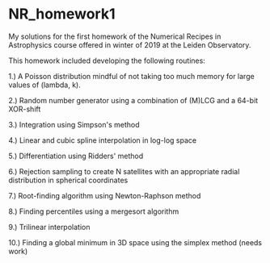 # NR_homework1
My solutions for the first homework of the Numerical Recipes in Astrophysics course offered in winter of 2019 at the Leiden Observatory.

This homework included developing the following routines:

1.) A Poisson distribution mindful of not taking too much memory for large values of (lambda, k).

2.) Random number generator using a combination of (M)LCG and a 64-bit XOR-shift

3.) Integration using Simpson's method

4.) Linear and cubic spline interpolation in log-log space

5.) Differentiation using Ridders' method

6.) Rejection sampling to create N satellites with an appropriate radial distribution in spherical coordinates

7.) Root-finding algorithm using Newton-Raphson method

8.) Finding percentiles using a mergesort algorithm

9.) Trilinear interpolation

10.) Finding a global minimum in 3D space using the simplex method (needs work)
